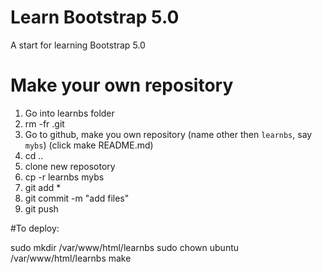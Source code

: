 # Learn Bootstrap 5.0
A start for learning Bootstrap 5.0

# Make your own repository
 1. Go into learnbs folder
 2. rm -fr .git
 3. Go to github, make you own repository (name other then `learnbs`, say `mybs`) (click make README.md)
 4. cd ..
 5. clone new reposotory
 6. cp -r learnbs mybs
 7. git add *
 8. git commit -m "add files"
 9. git push

#To deploy:

sudo mkdir /var/www/html/learnbs
sudo chown ubuntu /var/www/html/learnbs
make
